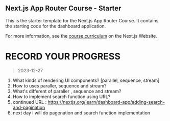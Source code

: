 ## Next.js App Router Course - Starter

This is the starter template for the Next.js App Router Course. It contains the starting code for the dashboard application.

For more information, see the [course curriculum](https://nextjs.org/learn) on the Next.js Website.


# RECORD YOUR PROGRESS
 > 2023-12-27
   1. What kinds of rendering UI components? [parallel, sequence, stream]
   2. How to uses paraller, sequence and stream?
   3. What's different of paraller , sequence and stream?
   4. How to implement search function using URL?
   5. continued URL : https://nextjs.org/learn/dashboard-app/adding-search-and-pagination
   6. next day i will do pagenation and search function implementation